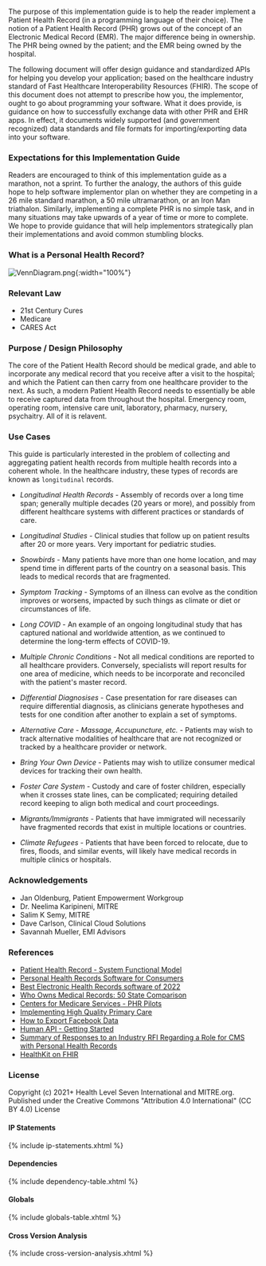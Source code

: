 The purpose of this implementation guide is to help the reader implement a Patient Health Record (in a programming language of their choice).  The notion of a Patient Health Record (PHR) grows out of the concept of an Electronic Medical Record (EMR).  The major difference being in ownership.  The PHR being owned by the patient; and the EMR being owned by the hospital.

The following document will offer design guidance and standardized APIs for helping you develop your application; based on the healthcare industry standard of Fast Healthcare Interoperability Resources (FHIR).  The scope of this document does not attempt to prescribe how you, the implementor, ought to go about programming your software.  What it does provide, is guidance on how to successfully exchange data with other PHR and EHR apps.  In effect, it documents widely supported (and government recognized) data standards and file formats for importing/exporting data into your software.

### Expectations for this Implementation Guide

Readers are encouraged to think of this implementation guide as a marathon, not a sprint.  To further the analogy, the authors of this guide hope to help software implementor plan on whether they are competing in a 26 mile standard marathon, a 50 mile ultramarathon, or an Iron Man triathalon.  Similarly, implementing a complete PHR is no simple task, and in many situations may take upwards of a year of time or more to complete.  We hope to provide guidance that will help implementors strategically plan their implementations and avoid common stumbling blocks.

### What is a Personal Health Record?   
![VennDiagram.png](VennDiagram.png){:width="100%"}    

### Relevant Law

- 21st Century Cures
- Medicare 
- CARES Act

### Purpose / Design Philosophy

The core of the Patient Health Record should be medical grade, and able to incorporate any medical record that you receive after a visit to the hospital; and which the Patient can then carry from one healthcare provider to the next.  As such, a modern Patient Health Record needs to essentially be able to receive captured data from throughout the hospital.  Emergency room, operating room, intensive care unit, laboratory, pharmacy, nursery, psychaitry.  All of it is relavent.  

### Use Cases  

This guide is particularly interested in the problem of collecting and aggregating patient health records from multiple health records into a coherent whole.  In the healthcare industry, these types of records are known as `longitudinal` records.  

- *Longitudinal Health Records* - Assembly of records over a long time span; generally multiple decades (20 years or more), and possibly from different healthcare systems with different practices or standards of care.

- *Longitudinal Studies* - Clinical studies that follow up on patient results after 20 or more years.  Very important for pediatric studies.  

- *Snowbirds* - Many patients have more than one home location, and may spend time in different parts of the country on a seasonal basis.  This leads to medical records that are fragmented.

- *Symptom Tracking* - Symptoms of an illness can evolve as the condition improves or worsens, impacted by such things as climate or diet or circumstances of life.  

- *Long COVID* - An example of an ongoing longitudinal study that has captured national and worldwide attention, as we continued to determine the long-term effects of COVID-19.

- *Multiple Chronic Conditions* - Not all medical conditions are reported to all healthcare providers.  Conversely, specialists will report results for one area of medicine, which needs to be incorporate and reconciled with the patient's master record.  

- *Differential Diagnosises* - Case presentation for rare diseases can require differential diagnosis, as clinicians generate hypotheses and tests for one condition after another to explain a set of symptoms.  

- *Alternative Care - Massage, Accupuncture, etc.* - Patients may wish to track alternative modalities of healthcare that are not recognized or tracked by a healthcare provider or network.

- *Bring Your Own Device* - Patients may wish to utilize consumer medical devices for tracking their own health.

- *Foster Care System* - Custody and care of foster children, especially when it crosses state lines, can be complicated; requiring detailed record keeping to align both medical and court proceedings.  

- *Migrants/Immigrants* - Patients that have immigrated will necessarily have fragmented records that exist in multiple locations or countries.

- *Climate Refugees* - Patients that have been forced to relocate, due to fires, floods, and similar events, will likely have medical records in multiple clinics or hospitals.


### Acknowledgements  

- Jan Oldenburg, Patient Empowerment Workgroup
- Dr. Neelima Karipineni, MITRE
- Salim K Semy, MITRE  
- Dave Carlson, Clinical Cloud Solutions
- Savannah Mueller, EMI Advisors

### References  

- [Patient Health Record - System Functional Model](https://www.hl7.org/implement/standards/product_brief.cfm?product_id=88)  
- [Personal Health Records Software for Consumers](https://www.medicalrecords.com/personal-health-records)    
- [Best Electronic Health Records software of 2022](https://www.techradar.com/best/best-electronic-health-record-ehr-software)  
- [Who Owns Medical Records: 50 State Comparison](http://www.healthinfolaw.org/comparative-analysis/who-owns-medical-records-50-state-comparison)  
- [Centers for Medicare Services - PHR Pilots](https://www.cms.gov/Medicare/E-Health/PerHealthRecords/PHR_Pilots)  
- [Implementing High Quality Primary Care](https://www.nationalacademies.org/our-work/implementing-high-quality-primary-care)  
- [How to Export Facebook Data](https://blog.coupler.io/how-to-export-facebook-data/)
- [Human API - Getting Started](https://reference.humanapi.co/reference/getting-started)
- [Summary of Responses to an Industry RFI Regarding a Role for CMS with Personal Health Records](https://www.cms.gov/Medicare/E-Health/PerHealthRecords/Downloads/SummaryofPersonalHealthRecord.pdf)     
- [HealthKit on FHIR](https://github.com/StanfordBDHG/HealthKitOnFHIR)

### License 
Copyright (c) 2021+ Health Level Seven International and MITRE.org.   
Published under the Creative Commons "Attribution 4.0 International" (CC BY 4.0) License

#### IP Statements
{% include ip-statements.xhtml %} 

#### Dependencies
{% include dependency-table.xhtml %}

#### Globals
{% include globals-table.xhtml %}

#### Cross Version Analysis
{% include cross-version-analysis.xhtml %}